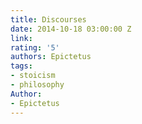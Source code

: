 ```yaml
---
title: Discourses
date: 2014-10-18 03:00:00 Z
link: 
rating: '5'
authors: Epictetus
tags:
- stoicism
- philosophy
Author:
- Epictetus
---
```


